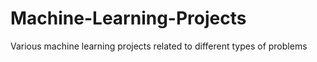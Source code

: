 # Machine-Learning-Projects
Various machine learning projects related to different types of problems
